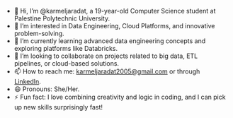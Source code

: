 - 👋 Hi, I’m @karmeljaradat, a 19-year-old Computer Science student at Palestine Polytechnic University.
- 👀 I’m interested in Data Engineering, Cloud Platforms, and innovative problem-solving.
- 🌱 I’m currently learning advanced data engineering concepts and exploring platforms like Databricks.
- 💞️ I’m looking to collaborate on projects related to big data, ETL pipelines, or cloud-based solutions.
- 📫 How to reach me: karmeljaradat2005@gmail.com or through [LinkedIn](https://www.linkedin.com/in/karmel-jaradat-082252286/).
- 😄 Pronouns: She/Her.
- ⚡ Fun fact: I love combining creativity and logic in coding, and I can pick up new skills surprisingly fast!

<!---
karmeljaradat/karmeljaradat is a ✨ special ✨ repository because its `README.md` (this file) appears on your GitHub profile.
You can click the Preview link to take a look at your changes.
--->
